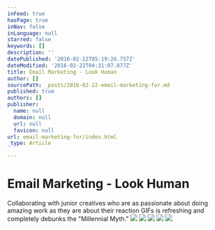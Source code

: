 ```yaml
---
inFeed: true
hasPage: true
inNav: false
inLanguage: null
starred: false
keywords: []
description: ''
datePublished: '2016-02-22T05:19:26.757Z'
dateModified: '2016-02-22T04:31:07.877Z'
title: Email Marketing - Look Human
author: []
sourcePath: _posts/2016-02-22-email-marketing-for.md
published: true
authors: []
publisher:
  name: null
  domain: null
  url: null
  favicon: null
url: email-marketing-for/index.html
_type: Article

---
```

# Email Marketing - Look Human

Collaborating with junior creatives who are as passionate about doing amazing work as they are about their reaction GIFs is refreshing and completely debunks the "Millennial Myth." ![](https://the-grid-user-content.s3-us-west-2.amazonaws.com/a07a0da1-cb85-4868-8a48-118c50442919.jpg)
![](https://the-grid-user-content.s3-us-west-2.amazonaws.com/b8f7e68d-b34a-4474-aeda-97976649138d.jpg)
![](https://the-grid-user-content.s3-us-west-2.amazonaws.com/46091565-c055-437b-a975-edfd897a8124.jpg)
![](https://the-grid-user-content.s3-us-west-2.amazonaws.com/c78c021a-9e2e-4dd2-8672-a9ac00f2056b.jpg)
![](https://the-grid-user-content.s3-us-west-2.amazonaws.com/d11ae844-c727-4282-8770-2d8a917e9fbe.jpg)